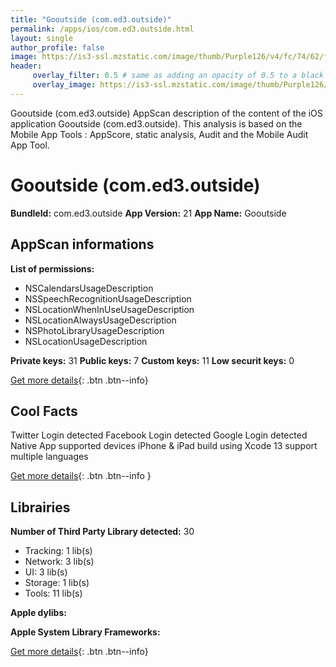```yaml
---
title: "Gooutside (com.ed3.outside)"
permalink: /apps/ios/com.ed3.outside.html
layout: single
author_profile: false
image: https://is3-ssl.mzstatic.com/image/thumb/Purple126/v4/fc/74/62/fc7462df-3cec-14c8-7bc4-b29b0cc86d05/AppIcon-1x_U007emarketing-8-0-85-220.jpeg/512x512bb.jpg
header: 
     overlay_filter: 0.5 # same as adding an opacity of 0.5 to a black background
     overlay_image: https://is3-ssl.mzstatic.com/image/thumb/Purple126/v4/fc/74/62/fc7462df-3cec-14c8-7bc4-b29b0cc86d05/AppIcon-1x_U007emarketing-8-0-85-220.jpeg/512x512bb.jpg
---
```

Gooutside (com.ed3.outside) AppScan description of the content of the iOS application Gooutside (com.ed3.outside). This analysis is based on the Mobile App Tools : AppScore, static analysis, Audit and the Mobile Audit App Tool.

# Gooutside (com.ed3.outside)

**BundleId:** com.ed3.outside
**App Version:** 21
**App Name:** Gooutside


## AppScan informations 

**List of permissions:** 
- NSCalendarsUsageDescription
- NSSpeechRecognitionUsageDescription
- NSLocationWhenInUseUsageDescription
- NSLocationAlwaysUsageDescription
- NSPhotoLibraryUsageDescription
- NSLocationUsageDescription
  
  
**Private keys:** 31
**Public keys:** 7
**Custom keys:** 11
**Low securit keys:** 0
  
[Get more details](/pricing.html){: .btn .btn--info}

## Cool Facts

Twitter Login detected
Facebook Login detected
Google Login detected
Native App
supported devices iPhone & iPad
build using Xcode 13
support multiple languages
  
[Get more details](/pricing.html){: .btn .btn--info }

## Librairies 
**Number of Third Party Library detected:** 30
- Tracking: 1 lib(s)
- Network: 3 lib(s)
- UI: 3 lib(s)
- Storage: 1 lib(s)
- Tools: 11 lib(s)


**Apple dylibs:**


**Apple System Library Frameworks:**


  
[Get more details](/pricing.html){: .btn .btn--info}


